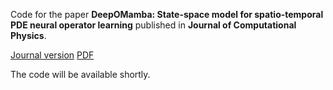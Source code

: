 Code for the paper **DeepOMamba: State-space model for spatio-temporal PDE neural operator learning** published in **Journal of Computational Physics**.

[Journal version](https://www.sciencedirect.com/science/article/pii/S0021999125005558)
[PDF](https://papers.ssrn.com/sol3/Delivery.cfm?abstractid=5149007)

The code will be available shortly.
